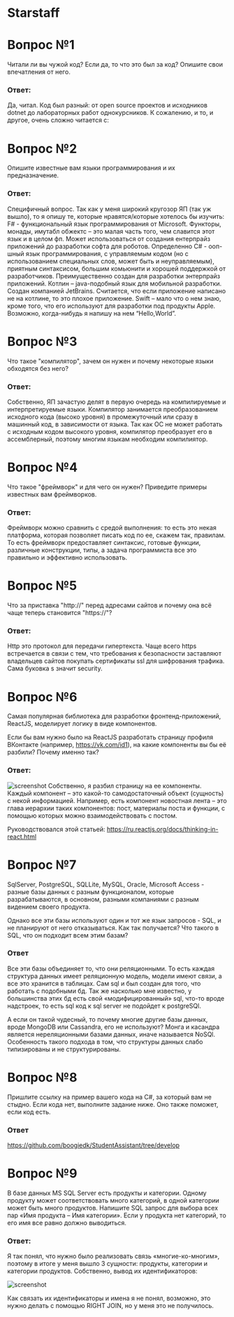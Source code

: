 # Starstaff

# Вопрос №1
Читали ли вы чужой код? Если да, то что это был за код? Опишите свои впечатления от него.
### Ответ:
Да, читал. Код был разный: от open source проектов и исходников dotnet до лабораторных работ однокурсников. К сожалению, и то, и другое, очень сложно читается c:

# Вопрос №2
Опишите известные вам языки программирования и их предназначение.
### Ответ:
Специфичный вопрос.
Так как у меня широкий кругозор ЯП (так уж вышло), то я опишу те, которые нравятся/которые хотелось бы изучить:
F# - функциональный язык программирования от Microsoft. Функторы, монады, имутабл обжектс – это малая часть того, чем славится этот язык и в целом фп. Может использоваться от создания ентерпрайз приложений до разработки софта для роботов.
Определенно C# - ооп-шный язык программирования, с управляемым кодом (но с использованием специальных слов, может быть и неуправляемым), приятным синтаксисом, большим комьюнити и хорошей поддержкой от разработчиков. Преимущественно создан для разработки энтерпрайз приложений.
Котлин – java-подобный язык для мобильной разработки. Создан компанией JetBrains. Считается, что если приложение написано не на котлине, то это плохое приложение.
Swift – мало что о нем знаю, кроме того, что его используют для разработки под продукты Apple. Возможно, когда-нибудь я напишу на нем “Hello,World”.

# Вопрос №3
Что такое "компилятор", зачем он нужен и почему некоторые языки обходятся без него?
### Ответ:
Собственно, ЯП зачастую делят в первую очередь на компилируемые и интерпретируемые языки. Компилятор занимается преобразованием исходного кода (высоко уровня) в промежуточный или сразу в машинный код, в зависимости от языка. 
Так как ОС не может работать с исходным кодом высокого уровня, компилятор преобразует его в ассемблерный, поэтому многим языкам необходим компилиятор.

# Вопрос №4
Что такое "фреймворк" и для чего он нужен? Приведите примеры известных вам фреймворков.
### Ответ:
Фреймворк можно сравнить с средой выполнения: то есть это некая платформа, которая позволяет писать код по ее, скажем так, правилам. То есть фреймворк предоставляет синтаксис, готовые функции, различные конструкции, типы, а задача программиста все это правильно и эффективно использовать.

# Вопрос №5
Что за приставка "http://" перед адресами сайтов и почему она всё чаще теперь становится "https://"?
### Ответ:
Http это протокол для передачи гипертекста. Чаще всего https встречается в связи с тем, что требования к безопасности заставляют владельцев сайтов покупать сертификаты ssl для шифрования трафика. Сама буковка s значит security.

# Вопрос №6
Самая популярная библиотека для разработки фронтенд-приложений, ReactJS, моделирует логику в виде компонентов.

Если бы вам нужно было на ReactJS разработать страницу профиля ВКонтакте (например, https://vk.com/id1), на какие компоненты вы бы её разбили? Почему именно так?
### Ответ:
 
![screenshot](https://pp.userapi.com/c855020/v855020216/abb7e/eJfHi8qlNCk.jpg)
Собственно, я разбил страницу на ее компоненты. Каждый компонент – это какой-то самодостаточный объект (сущность) с некой информацией. Например, есть компонент новостная лента – это глава иерархии таких компонентов: пост, материалы поста и функции, с помощью которых можно взаимодействовать с постом.

Руководствовался этой статьей:
https://ru.reactjs.org/docs/thinking-in-react.html

# Вопрос №7
SqlServer, PostgreSQL, SQLLite, MySQL, Oracle, Microsoft Access - разные базы данных с разным функционалом, которые разрабатываются, в основном, разными компаниями с разным видением своего продукта.

Однако все эти базы используют один и тот же язык запросов - SQL, и не планируют от него отказываться. Как так получается? Что такого в SQL, что он подходит всем этим базам?
### Ответ
Все эти базы объединяет то, что они реляционными. То есть каждая структура данных имеет реляционную модель, модели имеют связи, а все это хранится в таблицах.
Сам sql и был создан для того, что работать с подобными бд. Так же насколько мне известно, у большинства этих бд есть свой «модифицированный» sql, что-то вроде надстроек, то есть sql код к sql server не подойдет к postgreSQl.

А если он такой чудесный, то почему многие другие базы данных, вроде MongoDB или Cassandra, его не используют?
Монга и касандра является нереляционными базами данных, иначе называется NoSQl. Особенность такого подхода в том, что структуры данных слабо типизированы и не структурированы.

# Вопрос №8
Пришлите ссылку на пример вашего кода на C#, за который вам не стыдно. Если кода нет, выполните задание ниже. Оно также поможет, если код есть.
### Ответ
https://github.com/boogiedk/StudentAssistant/tree/develop

# Вопрос №9
В базе данных MS SQL Server есть продукты и категории. Одному продукту может соответствовать много категорий, в одной категории может быть много продуктов. Напишите SQL запрос для выбора всех пар «Имя продукта – Имя категории». Если у продукта нет категорий, то его имя все равно должно выводиться.
### Ответ:
Я так понял, что нужно было реализовать связь «многие-ко-многим», поэтому в итоге у меня вышло 3 сущности: продукты, категории и категории продуктов.
Собственно, вывод их идентификаторов:
 
![screenshot](https://pp.userapi.com/c855020/v855020216/abb85/jLBG7egJqYY.jpg)

Как связать их идентификаторы и имена я не понял, возможно, это нужно делать с помощью RIGHT JOIN, но у меня это не получилось. 

